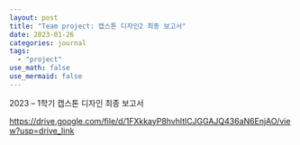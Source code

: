 ```yaml
---
layout: post
title: "Team project: 캡스톤 디자인2 최종 보고서"
date: 2023-01-26
categories: journal
tags:
  - "project"
use_math: false
use_mermaid: false
---
```


2023 – 1학기
캡스톤 디자인 최종 보고서

https://drive.google.com/file/d/1FXkkayP8hvhltlCJGGAJQ436aN6EnjAO/view?usp=drive_link
